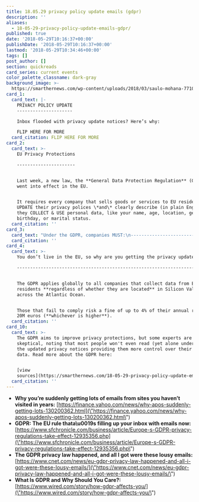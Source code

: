 ```yaml
---
title: 18.05.29 privacy policy update emails (gdpr)
description: ''
aliases:
  - 18-05-29-privacy-policy-update-emails-gdpr/
published: true
date: '2018-05-29T10:16:37+00:00'
publishDate: '2018-05-29T10:16:37+00:00'
lastmod: '2018-05-29T10:34:46+00:00'
tags: []
post_author: []
section: quickreads
card_series: current events
color_palette_classname: dark-gray
background_image: >-
  https://smarthernews.com/wp-content/uploads/2018/03/saulo-mohana-77106-unsplash-scaled.jpg
card_1:
  card_text: |-
    PRIVACY POLICY UPDATE
    ---------------------

    Inbox flooded with privacy update notices? Here’s why:

    FLIP HERE FOR MORE
  card_citation: FLIP HERE FOR MORE
card_2:
  card_text: >-
    EU Privacy Protections

    ----------------------


    Last week, a new law, the **General Data Protection Regulation** (GDPR),
    went into effect in the EU.


    It requires every company that sells goods or services to EU residents to
    UPDATE their privacy polices \*and\* clearly describe (in plain English) how
    they COLLECT & USE personal data, like your name, age, location, gender,
    birthday, or marital status.
  card_citation: ''
card_3:
  card_text: "Under the GDPR, companies MUST:\n-------------------------------\n\n*   Explain **HOW & WHY** they collect users’ personal data.\n*   Obtain usersa\x19 **CONSENT** before using their data for $ purposes.\n*   **ALLOW** users to access the data collected about them, correct it (if needed) & download it.\n*   **ERASE** users’ data (upon request) if it is not being used for a compelling business purpose."
  card_citation: ''
card_4:
  card_text: >-
    You don’t live in the EU, so why are you getting the privacy updates?

    ---------------------------------------------------------------------


    The GDPR applies globally to all companies that collect data from EU
    residents **regardless of whether they are located** in Silicon Valley or
    across the Atlantic Ocean.


    Those that fail to comply risk a fine of up to 4% of their annual revenue or
    20M euros (**whichever is higher**).
  card_citation: ''
card_10:
  card_text: >-
    The GDPR aims to improve privacy protections, but some experts are
    skeptical, noting that most people won't even read (yet alone understand)
    the updated privacy notices providing them more control over their personal
    data. Read more about the GDPR here:


    [view
    sources](https://smarthernews.com/18-05-29-privacy-policy-update-emails-gdpr/)
  card_citation: ''
---
```

*   **Why you’re suddenly getting lots of emails from sites you haven’t visited in years:** [https://finance.yahoo.com/news/why-apos-suddenly-getting-lots-130200362.html](\"https://finance.yahoo.com/news/why-apos-suddenly-getting-lots-130200362.html\")
*   **GDPR: The EU rule thata\\u0019s filling up your inbox with emails now:** [https://www.sfchronicle.com/business/article/Europe-s-GDPR-privacy-regulations-take-effect-12935356.php](\"https://www.sfchronicle.com/business/article/Europe-s-GDPR-privacy-regulations-take-effect-12935356.php\")
*   **The GDPR privacy law happened, and all I got were these lousy emails:** [https://www.cnet.com/news/eu-gdpr-privacy-law-happened-and-all-i-got-were-these-lousy-emails/](\"https://www.cnet.com/news/eu-gdpr-privacy-law-happened-and-all-i-got-were-these-lousy-emails/\")
*   **What Is GDPR and Why Should You Care?:** [https://www.wired.com/story/how-gdpr-affects-you/](\"https://www.wired.com/story/how-gdpr-affects-you/\")